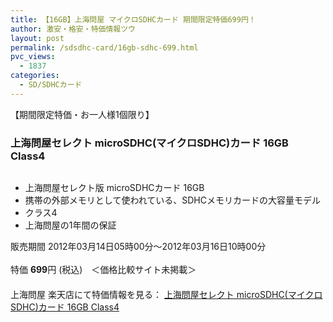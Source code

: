 ```yaml
---
title: 【16GB】上海問屋 マイクロSDHCカード 期間限定特価699円！
author: 激安・格安・特価情報ツウ
layout: post
permalink: /sdsdhc-card/16gb-sdhc-699.html
pvc_views:
  - 1837
categories:
  - SD/SDHCカード
---
```

【期間限定特価・お一人様1個限り】  


### 上海問屋セレクト microSDHC(マイクロSDHC)カード 16GB Class4

<div class="img-bg2 img_L">
  <a href="http://hb.afl.rakuten.co.jp/hgc/032ab3e9.5b793415.039e5bec.4fa1c071/?pc=http%3a%2f%2fitem.rakuten.co.jp%2fdonya%2f87328-ss%2f%3fscid%3daf_ich_link_img&#038;m=http%3a%2f%2fm.rakuten.co.jp%2fdonya%2fi%2f10415525%2f" target="_blank"><img src="http://hbb.afl.rakuten.co.jp/hgb/?pc=http%3a%2f%2fthumbnail.image.rakuten.co.jp%2f%400_mall%2fdonya%2fcabinet%2fflashitem3%2f87328s-0.jpg%3f_ex%3d128x128&#038;m=http%3a%2f%2fthumbnail.image.rakuten.co.jp%2f%400_mall%2fdonya%2fcabinet%2fflashitem3%2f87328s-0.jpg" border="0" title="" alt="" /></a>
</div>

<!--more-->

  * 上海問屋セレクト版 microSDHCカード 16GB
  * 携帯の外部メモリとして使われている、SDHCメモリカードの大容量モデル
  * クラス4
  * 上海問屋の1年間の保証

販売期間 2012年03月14日05時00分～2012年03月16日10時00分  
<br clear="all" />特価 <span class="tokka-price"><strong>699</strong></span>円 (税込)　＜価格比較サイト未掲載＞  
　　  
上海問屋 楽天店にて特価情報を見る： <a href="http://hb.afl.rakuten.co.jp/hgc/032ab3e9.5b793415.039e5bec.4fa1c071/?pc=http%3a%2f%2fitem.rakuten.co.jp%2fdonya%2f88584-ss%2f%3fscid%3daf_ich_link_img&#038;m=http%3a%2f%2fm.rakuten.co.jp%2fdonya%2fi%2f10657590%2f" target="_blank"><span class="fs150p">上海問屋セレクト microSDHC(マイクロSDHC)カード 16GB Class4</span></a>